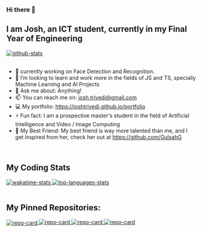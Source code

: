 ### Hi there 👋
## I am Josh, an ICT student, currently in my Final Year of Engineering
<div>
    <a href="">
    <img align="center" alt="github-stats" src="https://github-readme-stats-josh.vercel.app/api?username=joshtrivedi&hide=prs,contribs,issues,count_private=true&show_icons=true&theme=dark" />
    </a>
</div>
</br>

- 🔭 currently working on Face Detection and Recognition.
- 👯 I’m looking to learn and work more in the fields of JS and TS, specially Machine Learning and AI Projects 
- 💬 Ask me about: Anything!
- 📫 You can reach me on: josh.trivedi@gmail.com 
- 💻 My portfolio: https://joshtrivedi.github.io/portfolio
- ⚡ Fun fact: I am a prospective master's student in the field of Artificial Intelligence and Video / Image Computing
- 🤡 My Best Friend: My best friend is way more talented than me, and I get inspired from her, check her out at https://github.com/GulsahG
<br/>

## My Coding Stats


<div>
    <a href="">
    <img align="top" alt="wakatime-stats" src="https://github-readme-stats-josh.vercel.app/api/wakatime?username=joshtrivedi&theme=dark"/>
    </a>
    <a href="">
    <img align="top" alt="top-languages-stats" src="https://github-readme-stats-josh.vercel.app/api/top-langs/?username=joshtrivedi&hide=jupyter%20notebook&langs_count=4&theme=dark" />
    </a>
</div>
</br>

## My Pinned Repositories: 

<div>
    <a href="https://github.com/joshtrivedi/discord-typescript-boilerplate">
    <img align="center" alt="repo-card" src="https://github-readme-stats-josh.vercel.app/api/pin/?username=joshtrivedi&repo=discord-typescript-boilerplate&theme=dark" />
    </a>
    <a href="https://github.com/joshtrivedi/Virtual-Whiteboard">
    <img align="top" alt="repo-card" src="https://github-readme-stats-josh.vercel.app/api/pin/?username=joshtrivedi&repo=Virtual-Whiteboard&theme=dark" />
    </a>
    <a href="https://github.com/joshtrivedi/BoardBot">
    <img align="bottom" alt="repo-card" src="https://github-readme-stats-josh.vercel.app/api/pin/?username=joshtrivedi&repo=BoardBot&theme=dark" />
    </a>
    <a href="https://github.com/joshtrivedi/Social-Distance-Detector">
    <img align="bottom" alt="repo-card" src="https://github-readme-stats-josh.vercel.app/api/pin/?username=joshtrivedi&repo=Social-Distance-Detector&theme=dark" />
    </a>
</div>
